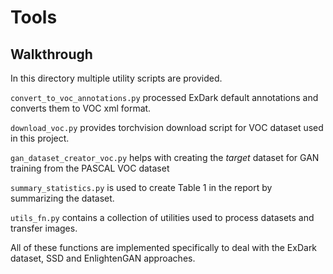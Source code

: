 # Tools

## Walkthrough
In this directory multiple utility scripts are provided.

```convert_to_voc_annotations.py``` processed ExDark default annotations and converts them to VOC xml format.

```download_voc.py``` provides torchvision download script for VOC dataset used in this project.

```gan_dataset_creator_voc.py``` helps with creating the <em>target</em> dataset for GAN training from the PASCAL VOC dataset

```summary_statistics.py``` is used to create Table 1 in the report by summarizing the dataset.

```utils_fn.py``` contains a collection of utilities used to process datasets and transfer images.


All of these functions are implemented specifically to deal with the ExDark dataset, SSD and EnlightenGAN approaches.